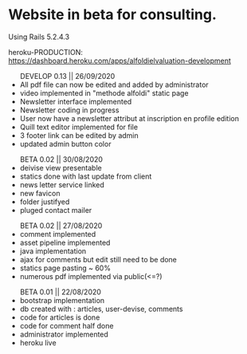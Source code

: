 <h1>Website in beta for consulting.</h1>
Using Rails 5.2.4.3

heroku-PRODUCTION: https://dashboard.heroku.com/apps/alfoldielvaluation-development

<ul>DEVELOP 0.13 || 26/09/2020
    <li>All pdf file can now be edited and added by administrator</li>
    <li>video implemented in "methode alfoldi" static page</li>
    <li>Newsletter interface implemented</li>
    <li>Newsletter coding in progress</li>
    <li>User now have a newsletter attribut at inscription en profile edition</li>
    <li>Quill text editor implemented for file</li>
    <li>3 footer link can be edited by admin</li>
    <li>updated admin button color</li>
</ul>

<ul>BETA 0.02 || 30/08/2020
    <li>deivise view presentable</li>
    <li>statics done with last update from client</li>
    <li>news letter service linked</li>
    <li>new favicon</li>
    <li>folder justifyed</li>
    <li>pluged contact mailer</li>
</ul>

<ul>BETA 0.02 || 27/08/2020
    <li>comment implemented</li>
    <li>asset pipeline implemented</li>
    <li>java implementation</li>
    <li>ajax for comments but edit still need to be done</li>
    <li>statics page pasting ~ 60%</li>
    <li>numerous pdf implemented via public(<=?)</li>
</ul>

<ul>BETA 0.01 || 22/08/2020  
<li>bootstrap implementation</li>
<li>db created with : articles, user-devise, comments</li>
<li>code for articles is done</li>
<li>code for comment half done</li>
<li>administrator implemented</li>
<li>heroku live</li>
</ul>


